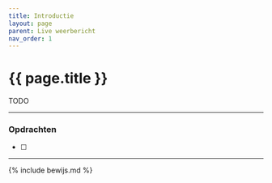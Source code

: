 ```yaml
---
title: Introductie
layout: page
parent: Live weerbericht
nav_order: 1
---
```


# {{ page.title }}

TODO

---

### Opdrachten
- [ ]

---

{% include bewijs.md %}



